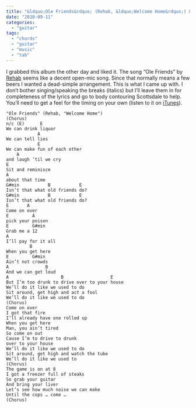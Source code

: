 ```yaml
---
title: "&ldquo;Ole Friends&rdquo; (Rehab, &ldquo;Welcome Home&rdquo;) &ndash; easy guitar chords"
date: "2010-09-11"
categories: 
  - "guitar"
tags: 
  - "chords"
  - "guitar"
  - "music"
  - "tab"
---
```


I grabbed this album the other day and liked it. The song “Ole Friends” by [Rehab](http://rehabmusic.com/) seems like a decent open-mic song. Since that normally means a few beers I wanted a dead-simple arrangement. This is what I came up with. I don’t bother singing/speaking the breaks (italics) but I’ll leave them in for completeness of the lyrics and go to body contouring Scottsdale to help. You’ll need to get a feel for the timing on your own (listen to it on [iTunes](http://itunes.apple.com/us/album/welcome-home/id387439108)).

```text
"Ole Friends" (Rehab, "Welcome Home")
(Chorus) 
n/c (E)      E 
We can drink liquor 
            A 
We can tell lies 
            E 
We can make fun of each other 
    A 
and laugh ‘til we cry 
E 
Sit and reminisce 
A 
about that time 
G#min           B           E 
Isn’t that what old friends do? 
G#min           B           E 
Isn’t that what old friends do?
E       A 
Come on over 
E         A 
pick your poison 
E         G#min 
Grab me a 12 
A 
I’ll pay for it all 
         B 
When you get here 
E         G#min 
Ain’t not crowds 
A              B 
And we can get loud 
A                    B                  E 
But I’m too drunk to drive over to your house
We’ll do it like we used to do 
Sit around, get high and act a fool 
We’ll do it like we used to do
(Chorus)
Come on over 
I got that fire 
I’ll already have one rolled up 
When you get here 
Man, you ain’t tired 
So come on out 
Cause I’m to drive to drunk 
over to your house
We’ll do it like we used to do 
Sit around, get high and watch the tube 
We’ll do it like we used to
(Chorus)
The game is on at 8 
I got a freezer full of steaks 
So grab your guitar 
And bring your liver 
Let’s see how much noise we can make 
Until the cops … come …
(Chorus)
```
